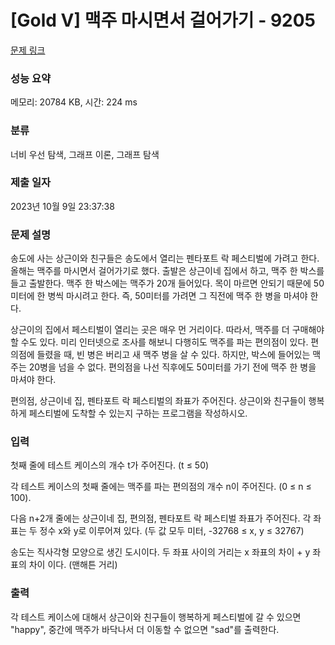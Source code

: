 # [Gold V] 맥주 마시면서 걸어가기 - 9205 

[문제 링크](https://www.acmicpc.net/problem/9205) 

### 성능 요약

메모리: 20784 KB, 시간: 224 ms

### 분류

너비 우선 탐색, 그래프 이론, 그래프 탐색

### 제출 일자

2023년 10월 9일 23:37:38

### 문제 설명

<p>송도에 사는 상근이와 친구들은 송도에서 열리는 펜타포트 락 페스티벌에 가려고 한다. 올해는 맥주를 마시면서 걸어가기로 했다. 출발은 상근이네 집에서 하고, 맥주 한 박스를 들고 출발한다. 맥주 한 박스에는 맥주가 20개 들어있다. 목이 마르면 안되기 때문에 50미터에 한 병씩 마시려고 한다. 즉, 50미터를 가려면 그 직전에 맥주 한 병을 마셔야 한다.</p>

<p>상근이의 집에서 페스티벌이 열리는 곳은 매우 먼 거리이다. 따라서, 맥주를 더 구매해야 할 수도 있다. 미리 인터넷으로 조사를 해보니 다행히도 맥주를 파는 편의점이 있다. 편의점에 들렸을 때, 빈 병은 버리고 새 맥주 병을 살 수 있다. 하지만, 박스에 들어있는 맥주는 20병을 넘을 수 없다. 편의점을 나선 직후에도 50미터를 가기 전에 맥주 한 병을 마셔야 한다.</p>

<p>편의점, 상근이네 집, 펜타포트 락 페스티벌의 좌표가 주어진다. 상근이와 친구들이 행복하게 페스티벌에 도착할 수 있는지 구하는 프로그램을 작성하시오.</p>

### 입력 

 <p>첫째 줄에 테스트 케이스의 개수 t가 주어진다. (t ≤ 50)</p>

<p>각 테스트 케이스의 첫째 줄에는 맥주를 파는 편의점의 개수 n이 주어진다. (0 ≤ n ≤ 100).</p>

<p>다음 n+2개 줄에는 상근이네 집, 편의점, 펜타포트 락 페스티벌 좌표가 주어진다. 각 좌표는 두 정수 x와 y로 이루어져 있다. (두 값 모두 미터, -32768 ≤ x, y ≤ 32767)</p>

<p>송도는 직사각형 모양으로 생긴 도시이다. 두 좌표 사이의 거리는 x 좌표의 차이 + y 좌표의 차이 이다. (맨해튼 거리)</p>

### 출력 

 <p>각 테스트 케이스에 대해서 상근이와 친구들이 행복하게 페스티벌에 갈 수 있으면 "happy", 중간에 맥주가 바닥나서 더 이동할 수 없으면 "sad"를 출력한다. </p>

